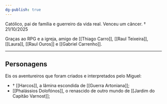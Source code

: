```yaml
---
dg-publish: true
---
```

Católico, pai de família e guerreiro da vida real.
Venceu um câncer.
 † 21/10/2025

Graças ao RPG e a igreja, amigo de [[Thiago Carro]], [[Raul Teixeira]], [[Laura]], [[Raul Ouros]] e [[Gabriel Carrenho]].

---
## Personagens
Eis os aventureiros que foram criados e interpretados pelo Miguel:
- † [[Harcos]], a lâmina escondida de [[Guerra Artoniana]];
- [[Phalássios Dolofónos]], o renascido de outro mundo de [[Jardim do Capitão Varnost]];